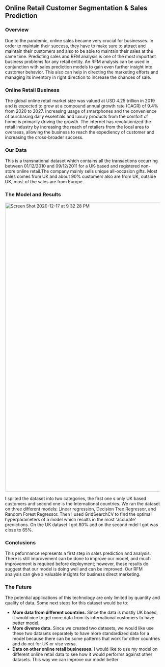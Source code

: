 ## Online Retail Customer Segmentation & Sales Prediction

### Overview

Due to the pandemic, online sales became very crucial for businesses. In order to maintain their success, they have to make sure to attract and maintain their customers and also to be able to maintain their sales at the same time. Predicting sales and RFM analysis is one of the most important business problems for any retail entity. An RFM analysis can be used in conjunction with sales prediction models to gain even further insight into customer behavior. This also can help in directing the marketing efforts and managing its inventory in right direction to increase the chances of sale.
 

### Online Retail Business


The global online retail market size was valued at USD 4.25 trillion in 2019 and is expected to grow at a compound annual growth rate (CAGR) of 9.4% from 2020 to 2027. Increasing usage of smartphones and the convenience of purchasing daily essentials and luxury products from the comfort of home is primarily driving the growth. The internet has revolutionized the retail industry by increasing the reach of retailers from the local area to overseas, allowing the business to reach the expediency of customer and increasing the cross-broader success.  

### Our Data

This is a transnational dataset which contains all the transactions occurring between 01/12/2010 and 09/12/2011 for a UK-based and registered non-store online retail.The company mainly sells unique all-occasion gifts. Most sales comes from UK and about 90% customers also are from UK, outside UK, most of the sales are from Europe.


### The Model and Results

<img width="938" alt="Screen Shot 2020-12-17 at 9 32 28 PM" src="https://user-images.githubusercontent.com/62824675/102610496-24da3980-40e2-11eb-9b69-8e86d86cc56e.png">



I splited the dataset into two categories, the first one s only UK based customers and second one is the International countries. We ran the dataset on three different models: Linear regression, Decision Tree Regressor, and Random Forest Regressor. Then I used GridSearchCV to find the optimal hyperparameters of a model which results in the most 'accurate' predictions. On the UK dataset I got 80% and on the second mdel I got was close to 65%. 


### Conclusions

This peformance represents a first step in sales prediction and analysis. There is still improvement can be done to improve our model, and much improvement is required before deployment; however, these results do suggest that our model is doing well and can be improved. Our RFM analysis can give a valuable insights for business direct marketing.

### The Future

The potential applications of this technology are only limited by quantity and quality of data. Some next steps for this dataset would be to:
-  **More data from different countries.** Since the data is mostly UK based, it would nice to get more data from its international customers to have better model.  
-  **More diverse data.** Since we created two datasets, we would like use these two datasets separately to have more standardized data for a model because there can be some patterns that work for other countries and do not for UK or vise versa.  
- **Data on other online retail businesses.** I would like to use my model on different online retail data to see how it would performs against other datasets. This way we can improve our model better 

